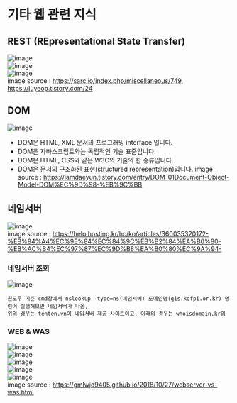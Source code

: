# 기타 웹 관련 지식
## REST (REpresentational State Transfer) 
![image](https://user-images.githubusercontent.com/44331989/124925966-fac57600-e037-11eb-990c-9be5342ec2f5.png) <br>
![image](https://user-images.githubusercontent.com/44331989/124926085-1761ae00-e038-11eb-9e61-1adc3f04446a.png) <br>
![image](https://user-images.githubusercontent.com/44331989/124931392-21d27680-e03d-11eb-82f1-5c921d77f93c.png) <br>
image source : https://sarc.io/index.php/miscellaneous/749, https://juyeop.tistory.com/24 <br>

## DOM
![image](https://user-images.githubusercontent.com/44331989/133384183-bb87fe73-6438-4423-b5e1-8fcfb6b5e59b.png)
* DOM은 HTML, XML 문서의 프로그래밍 interface 입니다. 
* DOM은 자바스크립트와는 독립적인 기술 표준입니다. 
* DOM은 HTML, CSS와 같은 W3C의 기술의 한 종류입니다. 
* DOM은 문서의 구조화된 표현(structured representation)입니다.
image source : https://iamdaeyun.tistory.com/entry/DOM-01Document-Object-Model-DOM%EC%9D%98-%EB%9C%BB <br>

## 네임서버
![image](https://user-images.githubusercontent.com/44331989/136151768-3418450d-badc-42d6-90f2-ca82aeda39f6.png) <br>
image source : https://help.hosting.kr/hc/ko/articles/360035320172-%EB%84%A4%EC%9E%84%EC%84%9C%EB%B2%84%EA%B0%80-%EB%AC%B4%EC%97%87%EC%9D%B8%EA%B0%80%EC%9A%94- 

### 네임서버 조회
![image](https://user-images.githubusercontent.com/44331989/136174450-76f22b63-b249-404d-8001-895ea198baf4.png) <br>
~~~
윈도우 기준 cmd창에서 nslookup -type=ns(네임서버) 도메인명(gis.kofpi.or.kr) 명령어 실행해보면 네임서버가 나옴,
위의 경우는 tenten.vn이 네임서버 제공 사이트이고, 아래의 경우는 whoisdomain.kr임
~~~

### WEB & WAS 
![image](https://user-images.githubusercontent.com/44331989/137080262-e52611f2-7c64-4944-b414-71983ba42ab5.png) <br>
![image](https://user-images.githubusercontent.com/44331989/137080304-69432532-1204-46f4-8760-61054dc1af37.png) <br>
![image](https://user-images.githubusercontent.com/44331989/137080491-29e7dd92-d0db-45cb-b00d-e745f541db7c.png) <br>
![image](https://user-images.githubusercontent.com/44331989/137080560-0217087c-cd4b-4c5f-b7fb-fc4334862ae0.png) <br>
![image](https://user-images.githubusercontent.com/44331989/137080592-5c23d642-43dd-44f9-881f-c255438ff1c8.png) <br>
image source : https://gmlwjd9405.github.io/2018/10/27/webserver-vs-was.html <br>

